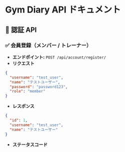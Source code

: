 # Gym Diary API ドキュメント

## 📌 認証 API

### ✅ 会員登録（メンバー / トレーナー）

- **エンドポイント:** `POST /api/account/register/`
- **リクエスト**

```json
{
  "username": "test_user",
  "name": "テストユーザー",
  "password": "password123",
  "role": "member"
}
```

- **レスポンス**

```json
{
  "id": 1,
  "username": "test_user",
  "name": "テストユーザー"
}
```

- **ステータスコード**
